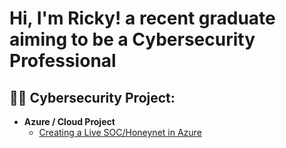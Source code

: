 <h1>Hi, I'm Ricky! a recent graduate aiming to be a Cybersecurity Professional

<h2>👨‍💻 Cybersecurity Project:</h2>

- <b>Azure / Cloud Project</b>
  - [Creating a Live SOC/Honeynet in Azure ](https://github.com/Rflores1811/Cloud-SOC)






<!--

Here are some ideas to get you started:

- 🔭 I’m currently working on ...
- 🌱 I’m currently learning ...
- 👯 I’m looking to collaborate on ...
- 🤔 I’m looking for help with ...
- 💬 Ask me about ...
- 📫 How to reach me: ...
-->
